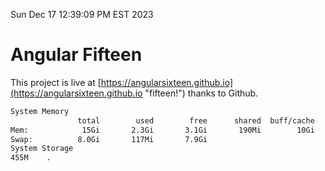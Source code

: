 Sun Dec 17 12:39:09 PM EST 2023

# Angular Fifteen


This project is live at [https://angularsixteen.github.io](https://angularsixteen.github.io "fifteen!") thanks to Github.

```bash
System Memory
               total        used        free      shared  buff/cache   available
Mem:            15Gi       2.3Gi       3.1Gi       190Mi        10Gi        12Gi
Swap:          8.0Gi       117Mi       7.9Gi
System Storage
455M	.
```
